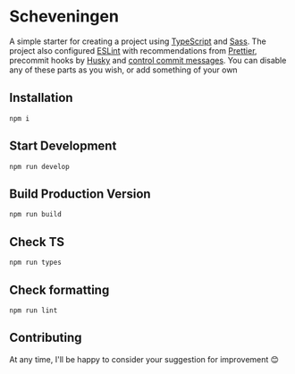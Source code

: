 # Scheveningen

A simple starter for creating a project using [TypeScript](https://www.typescriptlang.org/) and [Sass](https://sass-lang.com/). The project also configured [ESLint](eslint.org) with recommendations from [Prettier](https://prettier.io/), precommit hooks by [Husky](https://github.com/typicode/husky) and [control commit messages](https://github.com/conventional-changelog/commitlint). You can disable any of these parts as you wish, or add something of your own

## Installation

```
npm i
```

## Start Development

```
npm run develop
```

## Build Production Version

```
npm run build
```

## Check TS

```
npm run types
```

## Check formatting

```
npm run lint
```

## Contributing

At any time, I'll be happy to consider your suggestion for improvement 😊
